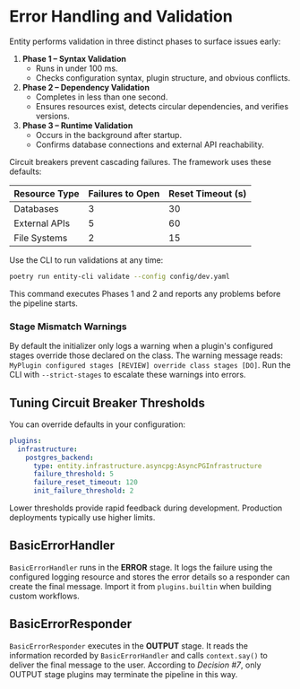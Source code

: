 # Error Handling and Validation

Entity performs validation in three distinct phases to surface issues early:

1. **Phase 1 – Syntax Validation**
   - Runs in under 100&nbsp;ms.
   - Checks configuration syntax, plugin structure, and obvious conflicts.
2. **Phase 2 – Dependency Validation**
   - Completes in less than one second.
   - Ensures resources exist, detects circular dependencies, and verifies versions.
3. **Phase 3 – Runtime Validation**
   - Occurs in the background after startup.
   - Confirms database connections and external API reachability.

Circuit breakers prevent cascading failures. The framework uses these defaults:

| Resource Type    | Failures to Open | Reset Timeout (s) |
|------------------|-----------------|------------------|
| Databases        | 3               | 30               |
| External APIs    | 5               | 60               |
| File Systems     | 2               | 15               |

Use the CLI to run validations at any time:

```bash
poetry run entity-cli validate --config config/dev.yaml
```

This command executes Phases&nbsp;1 and&nbsp;2 and reports any problems before the pipeline starts.

### Stage Mismatch Warnings

By default the initializer only logs a warning when a plugin's configured stages
override those declared on the class. The warning message reads:
``MyPlugin configured stages [REVIEW] override class stages [DO]``.
Run the CLI with ``--strict-stages`` to escalate these warnings into errors.

## Tuning Circuit Breaker Thresholds

You can override defaults in your configuration:

```yaml
plugins:
  infrastructure:
    postgres_backend:
      type: entity.infrastructure.asyncpg:AsyncPGInfrastructure
      failure_threshold: 5
      failure_reset_timeout: 120
      init_failure_threshold: 2
```

Lower thresholds provide rapid feedback during development. Production deployments typically use higher limits.

## BasicErrorHandler

`BasicErrorHandler` runs in the **ERROR** stage. It logs the failure using the
configured logging resource and stores the error details so a responder can
create the final message. Import it from `plugins.builtin` when building custom
workflows.

## BasicErrorResponder

`BasicErrorResponder` executes in the **OUTPUT** stage. It reads the information
recorded by `BasicErrorHandler` and calls `context.say()` to deliver the final
message to the user. According to *Decision&nbsp;#7*, only OUTPUT stage plugins may
terminate the pipeline in this way.
